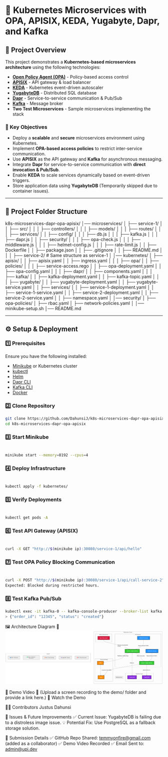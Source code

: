 # **🚀 Kubernetes Microservices with OPA, APISIX, KEDA, Yugabyte, Dapr, and Kafka**

## **📌 Project Overview**
This project demonstrates a **Kubernetes-based microservices architecture** using the following technologies:

- **[Open Policy Agent (OPA)](https://www.openpolicyagent.org/)** - Policy-based access control
- **[APISIX](https://apisix.apache.org/)** - API gateway & load balancer
- **[KEDA](https://keda.sh/)** - Kubernetes event-driven autoscaler
- **[YugabyteDB](https://www.yugabyte.com/)** - Distributed SQL database
- **[Dapr](https://dapr.io/)** - Service-to-service communication & Pub/Sub
- **[Kafka](https://kafka.apache.org/)** - Message broker
- **Two Test Microservices** - Sample microservices implementing the stack

### **🎯 Key Objectives**
- Deploy a **scalable** and **secure** microservices environment using Kubernetes.
- Implement **OPA-based access policies** to restrict inter-service communication.
- Use **APISIX** as the API gateway and **Kafka** for asynchronous messaging.
- Integrate **Dapr** for service-to-service communication with **direct invocation & Pub/Sub**.
- Enable **KEDA** to scale services dynamically based on event-driven triggers.
- Store application data using **YugabyteDB** (Temporarily skipped due to container issues).

---

## **📂 Project Folder Structure**
k8s-microservices-dapr-opa-apisix/ │── microservices/ │ ├── service-1/ │ │ ├── src/ │ │ │ ├── controllers/ │ │ │ ├── models/ │ │ │ ├── routes/ │ │ │ ├── services/ │ │ ├── config/ │ │ │ ├── db.js │ │ │ ├── kafka.js │ │ │ ├── dapr.js │ │ ├── security/ │ │ │ ├── opa-check.js │ │ │ ├── middleware.js │ │ │ ├── helmet-config.js │ │ │ ├── rate-limit.js │ │ ├── Dockerfile │ │ ├── package.json │ │ ├── .gitignore │ │ ├── README.md │ │ │ ├── service-2/ # Same structure as service-1 │ │── kubernetes/ │ ├── apisix/ │ │ ├── apisix.yaml │ │ ├── ingress.yaml │ │ │ ├── opa/ │ │ ├── policies/ │ │ │ ├── service-access.rego │ │ ├── opa-deployment.yaml │ │ ├── opa-config.yaml │ │ │ ├── dapr/ │ │ ├── components.yaml │ │ │ ├── kafka/ │ │ ├── kafka-deployment.yaml │ │ ├── kafka-topic.yaml │ │ │ ├── yugabyte/ │ │ ├── yugabyte-deployment.yaml │ │ ├── yugabyte-service.yaml │ │ ├── services/ │ │ ├── service-1-deployment.yaml │ │ ├── service-1-service.yaml │ │ ├── service-2-deployment.yaml │ │ ├── service-2-service.yaml │ │ ├── namespace.yaml │ │── security/ │ ├── opa-policies/ │ ├── rbac.yaml │ ├── network-policies.yaml │ │── minikube-setup.sh │── README.md


---

## **⚙️ Setup & Deployment**
### **1️⃣ Prerequisites**
Ensure you have the following installed:
- [Minikube](https://minikube.sigs.k8s.io/docs/start/) or Kubernetes cluster  
- [kubectl](https://kubernetes.io/docs/tasks/tools/install-kubectl/)  
- [Helm](https://helm.sh/docs/intro/install/)  
- [Dapr CLI](https://docs.dapr.io/getting-started/install-dapr-cli/)  
- [Kafka CLI](https://kafka.apache.org/quickstart)  
- [Docker](https://docs.docker.com/get-docker/)  

### **2️⃣ Clone Repository**
```sh
git clone https://github.com/DahunsiJ/k8s-microservices-dapr-opa-apisix.git
cd k8s-microservices-dapr-opa-apisix
```

### **3️⃣ Start Minikube**
```sh

minikube start --memory=8192 --cpus=4
```

### **4️⃣ Deploy Infrastructure**
```sh

kubectl apply -f kubernetes/
```

### **5️⃣ Verify Deployments**
```sh

kubectl get pods -A
```

### **6️⃣ Test API Gateway (APISIX)**
```sh

curl -X GET "http://$(minikube ip):30080/service-1/api/hello"
```

### **7️⃣ Test OPA Policy Blocking Communication**
```sh

curl -X POST "http://$(minikube ip):30080/service-1/api/call-service-2"
Expected: Blocked during restricted hours.
```

### **8️⃣ Test Kafka Pub/Sub**
```sh
kubectl exec -it kafka-0 -- kafka-console-producer --broker-list kafka:9092 --topic orders
> {"order_id": "12345", "status": "created"}
```



🖼 Architecture Diagram
📌 **![Architecture Diagram](./Architecture_Diagram_k8s-microservices-dapr-opa-apisix.drawio.png)**


🎥 Demo Video
📌 (Upload a screen recording to the demo/ folder and provide a link here.)
🔗 Watch the Demo

👨‍💻 Contributors
Justus Dahunsi

📌 Issues & Future Improvements
✅ Current Issue: YugabyteDB is failing due to a distroless image issue.
💡 Potential Fix: Use PostgreSQL as a fallback storage solution.

📧 Submission Details
✅ GitHub Repo Shared: temmyonfire@gmail.com (added as a collaborator)
✅ Demo Video Recorded
✅ Email Sent to: admin@upi.dev